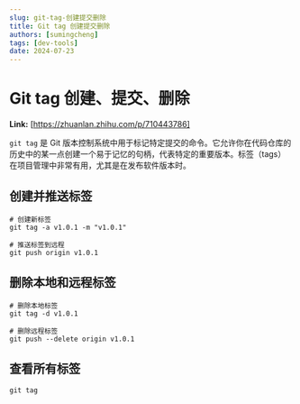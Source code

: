 ```yaml
---
slug: git-tag-创建提交删除
title: Git tag 创建提交删除
authors: [sumingcheng]
tags: [dev-tools]
date: 2024-07-23
---
```


# Git tag 创建、提交、删除



 **Link:** [https://zhuanlan.zhihu.com/p/710443786]



`git tag` 是 Git 版本控制系统中用于标记特定提交的命令。它允许你在代码仓库的历史中的某一点创建一个易于记忆的句柄，代表特定的重要版本。标签（tags）在项目管理中非常有用，尤其是在发布软件版本时。

## 创建并推送标签  
```
# 创建新标签
git tag -a v1.0.1 -m "v1.0.1"

# 推送标签到远程
git push origin v1.0.1

```
## 删除本地和远程标签  
```
# 删除本地标签
git tag -d v1.0.1

# 删除远程标签
git push --delete origin v1.0.1
```
## 查看所有标签  
```
git tag
```